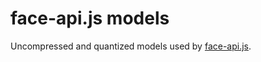 # face-api.js models

Uncompressed and quantized models used by [face-api.js](https://github.com/justadudewhohacks/face-api.js).